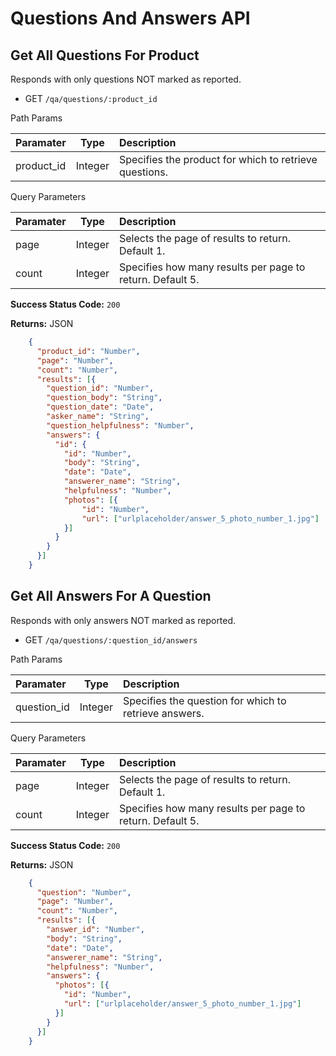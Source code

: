 # Questions And Answers API
## Get All Questions For Product
 Responds with only questions NOT marked as reported.
* GET `/qa/questions/:product_id`

Path Params

| **Paramater** | **Type** | **Description** |
|:----------|:----:|:-----------|
| product_id | Integer | Specifies the product for which to retrieve questions.

Query Parameters

| **Paramater** | **Type** | **Description** |
|:----------|:----:|:-----------|
| page | Integer | Selects the page of results to return. Default 1. |
| count | Integer | Specifies how many results per page to return. Default 5.

**Success Status Code:** `200`

**Returns:** JSON

```json
    {
      "product_id": "Number",
      "page": "Number",
      "count": "Number",
      "results": [{
        "question_id": "Number",
        "question_body": "String",
        "question_date": "Date",
        "asker_name": "String",
        "question_helpfulness": "Number",
        "answers": {
          "id": {
            "id": "Number",
            "body": "String",
            "date": "Date",
            "answerer_name": "String",
            "helpfulness": "Number",
            "photos": [{
                "id": "Number",
                "url": ["urlplaceholder/answer_5_photo_number_1.jpg"]
            }]
          }
        }
      }]
    }
```

## Get All Answers For A Question
 Responds with only answers NOT marked as reported.
* GET `/qa/questions/:question_id/answers`

Path Params

| **Paramater** | **Type** | **Description** |
|:----------|:----:|:-----------|
| question_id | Integer | Specifies the question for which to retrieve answers.

Query Parameters

| **Paramater** | **Type** | **Description** |
|:----------|:----:|:-----------|
| page | Integer | Selects the page of results to return. Default 1. |
| count | Integer | Specifies how many results per page to return. Default 5.


**Success Status Code:** `200`

**Returns:** JSON

```json
    {
      "question": "Number",
      "page": "Number",
      "count": "Number",
      "results": [{
        "answer_id": "Number",
        "body": "String",
        "date": "Date",
        "answerer_name": "String",
        "helpfulness": "Number",
        "answers": {
          "photos": [{
            "id": "Number",
            "url": ["urlplaceholder/answer_5_photo_number_1.jpg"]
          }]
        }
      }]
    }
```
